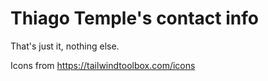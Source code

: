 # Thiago Temple's contact info

That's just it, nothing else.

Icons from https://tailwindtoolbox.com/icons
